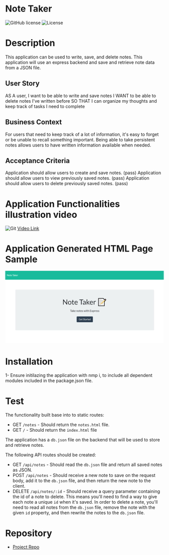 # Note Taker
![GitHub license](https://img.shields.io/badge/Made%20by-%40Eng.JordanNaei-orange)
![License](https://img.shields.io/badge/License-ISC-blue.svg "License Badge")

# Description
This application can be used to write, save, and delete notes. This application will use an express backend and save and retrieve note data from a JSON file. 

## User Story

AS A user, I want to be able to write and save notes
I WANT to be able to delete notes I've written before
SO THAT I can organize my thoughts and keep track of tasks I need to complete

## Business Context

For users that need to keep track of a lot of information, it's easy to forget or be unable to recall something important. Being able to take persistent notes allows users to have written information available when needed.

## Acceptance Criteria

Application should allow users to create and save notes. (pass)
Application should allow users to view previously saved notes. (pass)
Application should allow users to delete previously saved notes. (pass)


# Application Functionalities illustration video
![Git](./Develop/img/app.gif)
[Video Link](https://drive.google.com/file/d/1Co4o8BDzaeCWjAW6s2AavhELsvhlAQB7/view)

# Application Generated HTML Page Sample

![Application Generated HTML Page](./Develop/img/appPic.PNG)

# Installation
1- Ensure initilazing the application with nmp i, to include all dependent modules included in the package.json file.


# Test

The functionality built base into to static routes:

  * GET `/notes` - Should return the `notes.html` file.
  * GET `/` - Should return the `index.html` file

The application has a `db.json` file on the backend that will be used to store and retrieve notes.

The following API routes should be created:
  * GET `/api/notes` - Should read the `db.json` file and return all saved notes as JSON.
  * POST `/api/notes` - Should receive a new note to save on the request body, add it to the `db.json` file, and then return the new note to the client.
  * DELETE `/api/notes/:id` - Should receive a query parameter containing the id of a note to delete. This means you'll need to find a way to give each note a unique `id` when it's saved. In order to delete a note, you'll need to read all notes from the `db.json` file, remove the note with the given `id` property, and then rewrite the notes to the `db.json` file.

# Repository

- [Project Repo](https://github.com/JordanNaei/noteTaker)

